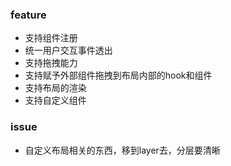 ### feature
- 支持组件注册
- 统一用户交互事件透出
- 支持拖拽能力
- 支持赋予外部组件拖拽到布局内部的hook和组件
- 支持布局的渲染
- 支持自定义组件


### issue
- 自定义布局相关的东西，移到layer去，分层要清晰